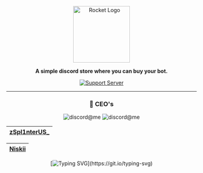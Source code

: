 <div align="center">

<a href="https://discord.gg/hmptMArghm" target="_blank"><img src="https://i.imgur.com/zRk4C7b.png" alt="Rocket Logo" height="150" /></a>

**A simple discord store where you can buy your bot.**

[![Support Server](https://discord.com/api/guilds/958770825522217110/embed.png?style=banner2)](https://discord.gg/hmptMArghm)

<hr>
<div>

<h3> 👑 CEO's </h3>

<img src="https://i.imgur.com/FLcCqFM.png" alt="discord@me"> <img src="https://i.imgur.com/4nA5U90.png[" alt="discord@me">

| **[zSpl1nterUS\_](https://github.com/zSpl1nterUS)** |
| --------------------------------------------------- |

| **[Niskii](https://github.com/Niskii3)** |
| ---------------------------------------- |

</div>

[![Typing SVG](https://readme-typing-svg.herokuapp.com?color=86deff&lines=+The+sky+isn't+the+limit.+Go+beyond.)](https://git.io/typing-svg)

</div>
